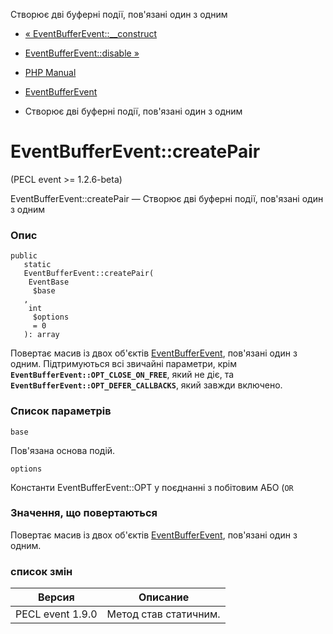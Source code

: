 Створює дві буферні події, пов'язані один з одним

-   [« EventBufferEvent::\_\_construct](eventbufferevent.construct.html)
    
-   [EventBufferEvent::disable »](eventbufferevent.disable.html)
    
-   [PHP Manual](index.html)
    
-   [EventBufferEvent](class.eventbufferevent.html)
    
-   Створює дві буферні події, пов'язані один з одним
    

# EventBufferEvent::createPair

(PECL event >= 1.2.6-beta)

EventBufferEvent::createPair — Створює дві буферні події, пов'язані один з одним

### Опис

```methodsynopsis
public
   static
   EventBufferEvent::createPair(
    EventBase
     $base
   , 
    int
     $options
     = 0
   ): array
```

Повертає масив із двох об'єктів [EventBufferEvent](class.eventbufferevent.html), пов'язані один з одним. Підтримуються всі звичайні параметри, крім **`EventBufferEvent::OPT_CLOSE_ON_FREE`**, який не діє, та **`EventBufferEvent::OPT_DEFER_CALLBACKS`**, який завжди включено.

### Список параметрів

`base`

Пов'язана основа подій.

`options`

Константи EventBufferEvent::OPT у поєднанні з побітовим АБО (`OR`

### Значення, що повертаються

Повертає масив із двох об'єктів [EventBufferEvent](class.eventbufferevent.html), пов'язані один з одним.

### список змін

| Версия | Описание |
| --- | --- |
| PECL event 1.9.0 | Метод став статичним. |